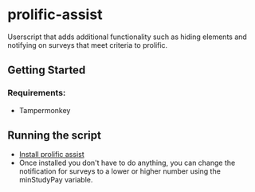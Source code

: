 # prolific-assist
Userscript that adds additional functionality such as hiding elements and notifying on surveys that meet criteria to prolific. 

## Getting Started
### Requirements:
- Tampermonkey

## Running the script
- [Install prolific assist](https://raw.githubusercontent.com/FraserReilly/prolific-assist/main/assist.user.js)
- Once installed you don't have to do anything, you can change the notification for surveys to a lower or higher number using the minStudyPay variable.
